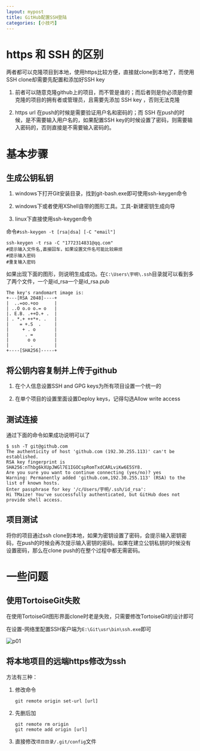 ```yaml
---
layout: mypost
title: GitHub配置SSH登陆
categories: [小技巧]
---
```


# https 和 SSH 的区别

两者都可以克隆项目到本地，使用https比较方便，直接就clone到本地了，而使用SSH clone却需要先配置和添加好SSH key 

1. 前者可以随意克隆github上的项目，而不管是谁的；而后者则是你必须是你要克隆的项目的拥有者或管理员，且需要先添加 SSH key ，否则无法克隆

2. https url 在push的时候是需要验证用户名和密码的；而 SSH 在push的时候，是不需要输入用户名的，如果配置SSH key的时候设置了密码，则需要输入密码的，否则直接是不需要输入密码的。

# 基本步骤


## 生成公钥私钥

1. windows下打开Git安装目录，找到git-bash.exe即可使用ssh-keygen命令

2. windows下或者使用XShell自带的图形工具。工具-新建密钥生成向导

3. linux下直接使用ssh-keygen命令

命令`#ssh-keygen -t [rsa|dsa] [-C "email"]`

```
ssh-keygen -t rsa -C "1772314831@qq.com"
#提示输入文件名,直接回车，如果设置文件名可能比较麻烦
#提示输入密码
#重复输入密码
```

如果出现下面的图形，则说明生成成功。在`C:\Users\宇明\.ssh`目录就可以看到多了两个文件，一个是id_rsa一个是id_rsa.pub

```
The key's randomart image is:
+---[RSA 2048]----+
|  ..=oo.+oo      |
| ..O o.o o.= o   |
|. E.B. .++O.+ .  |
| . *.+ ++*+. .   |
|    = +.S  .     |
|     + . o       |
|      . =        |
|       o o       |
|        .        |
+----[SHA256]-----+
```

## 将公钥内容复制并上传于github

1. 在个人信息设置SSH and GPG keys为所有项目设置一个统一的

2. 在单个项目的设置里面设置Deploy keys，记得勾选Allow write access

## 测试连接

通过下面的命令如果成功说明可以了

```
$ ssh -T git@github.com
The authenticity of host 'github.com (192.30.255.113)' can't be established.
RSA key fingerprint is SHA256:nThbg6kXUpJWGl7E1IGOCspRomTxdCARLviKw6E5SY8.
Are you sure you want to continue connecting (yes/no)? yes
Warning: Permanently added 'github.com,192.30.255.113' (RSA) to the list of known hosts.
Enter passphrase for key '/c/Users/宇明/.ssh/id_rsa':
Hi TMaize! You've successfully authenticated, but GitHub does not provide shell access.
```

## 项目测试

将你的项目通过ssh clone到本地，如果为密钥设置了密码，会提示输入密钥密码，在push的时候会再次提示输入密钥的密码。如果在建立公钥私钥的时候没有设置密码，那么在clone push的在整个过程中都无需密码。

# 一些问题

## 使用TortoiseGit失败

在使用TortoiseGit图形界面clone时老是失败，只需要修改TortoiseGit的设计即可

在设置-网络里配置SSH客户端为`E:\Git\usr\bin\ssh.exe`即可

![p01](01.jpg)

## 将本地项目的远端https修改为ssh

方法有三种：

1. 修改命令
    
    `git remote origin set-url [url]`

2. 先删后加

    ```
    git remote rm origin
    git remote add origin [url]
    ```

3. 直接修改`项目目录/.git/config`文件